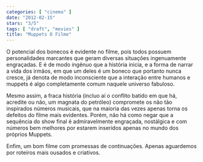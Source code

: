 ```yaml
---
categories: [ "cinema" ]
date: "2012-02-15"
stars: "3/5"
tags: [ "draft", "movies" ]
title: "Muppets O Filme"
---
```

O potencial dos bonecos é evidente no filme, pois todos possuem
personalidades marcantes que geram diversas situações ingenuamente
engraçadas. E é de modo ingênuo que a história inicia, e a forma de
narrar a vida dos irmãos, em que um deles é um boneco que portanto
nunca cresce, já denota de modo inconsciente que a interação entre
humanos e muppets é algo completamente comum naquele universo fabuloso.

Mesmo assim, a fraca história (incluo aí o conflito batido em que há,
acredite ou não, um magnata do petróleo) compromete os não tão
inspirados números musicais, que na maioria das vezes apenas torna
os defeitos do filme mais evidentes. Porém, não há como negar que
a sequência do show final é admiravelmente engraçada, nostálgica
e com números bem melhores por estarem inseridos apenas no mundo dos
próprios Muppets.

Enfim, um bom filme com promessas de continuações. Apenas aguardemos
por roteiros mais ousados e criativos.

